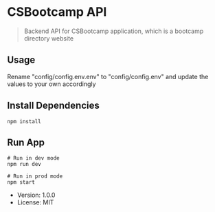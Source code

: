 # CSBootcamp API

> Backend API for CSBootcamp application, which is a bootcamp directory website

## Usage

Rename "config/config.env.env" to "config/config.env" and update the values to your own accordingly

## Install Dependencies

```
npm install
```

## Run App
```
# Run in dev mode
npm run dev

# Run in prod mode
npm start
```

- Version: 1.0.0
- License: MIT




